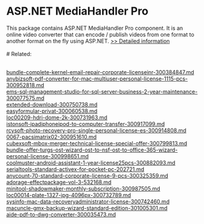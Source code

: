 # ASP.NET MediaHandler Pro
This package contains ASP.NET MediaHandler Pro component. It is an online video converter that can encode / publish videos from one format to another format on the fly using ASP.NET.
[>> Detailed information](https://secure.shareit.com/shareit/product.html?productid=300225022&affiliateid=200057808)<br/><br/># Related:

<br />[bundle-complete-kernel-email-repair-corporate-licenseinr-300384847.md](https://github.com/downloadplanet/downloadplanet/blob/main/bundle-complete-kernel-email-repair-corporate-licenseinr-300384847.md)<br />[anybizsoft-pdf-converter-for-mac-multiuser-personal-license-1115-pcs-300952818.md](https://github.com/downloadplanet/downloadplanet/blob/main/anybizsoft-pdf-converter-for-mac-multiuser-personal-license-1115-pcs-300952818.md)<br />[ems-sql-management-studio-for-sql-server-business-2-year-maintenance-300077575.md](https://github.com/downloadplanet/downloadplanet/blob/main/ems-sql-management-studio-for-sql-server-business-2-year-maintenance-300077575.md)<br />[extended-download-300750738.md](https://github.com/downloadplanet/downloadplanet/blob/main/extended-download-300750738.md)<br />[easyformular-privat-300060538.md](https://github.com/downloadplanet/downloadplanet/blob/main/easyformular-privat-300060538.md)<br />[loc00209-hdri-dome-2k-300731963.md](https://github.com/downloadplanet/downloadplanet/blob/main/loc00209-hdri-dome-2k-300731963.md)<br />[istonsoft-ipadiphoneipod-to-computer-transfer-300917099.md](https://github.com/downloadplanet/downloadplanet/blob/main/istonsoft-ipadiphoneipod-to-computer-transfer-300917099.md)<br />[rcysoft-photo-recovery-pro-single-personal-license-es-300914808.md](https://github.com/downloadplanet/downloadplanet/blob/main/rcysoft-photo-recovery-pro-single-personal-license-es-300914808.md)<br />[0067-pacsimatrix02-300951610.md](https://github.com/downloadplanet/downloadplanet/blob/main/0067-pacsimatrix02-300951610.md)<br />[cubexsoft-mbox-merger-technical-license-special-offer-300799813.md](https://github.com/downloadplanet/downloadplanet/blob/main/cubexsoft-mbox-merger-technical-license-special-offer-300799813.md)<br />[bundle-offer-turgs-ost-wizard-ost-to-nsf-ost-to-office-365-wizard-personal-license-300998651.md](https://github.com/downloadplanet/downloadplanet/blob/main/bundle-offer-turgs-ost-wizard-ost-to-nsf-ost-to-office-365-wizard-personal-license-300998651.md)<br />[coolmuster-android-assistant-1-year-license25pcs-300882093.md](https://github.com/downloadplanet/downloadplanet/blob/main/coolmuster-android-assistant-1-year-license25pcs-300882093.md)<br />[serialtools-standard-activex-for-pocket-pc-202721.md](https://github.com/downloadplanet/downloadplanet/blob/main/serialtools-standard-activex-for-pocket-pc-202721.md)<br />[anycount-70-standard-corporate-license-9-pcs-300325359.md](https://github.com/downloadplanet/downloadplanet/blob/main/anycount-70-standard-corporate-license-9-pcs-300325359.md)<br />[adorage-effectpackage-vol-3-532168.md](https://github.com/downloadplanet/downloadplanet/blob/main/adorage-effectpackage-vol-3-532168.md)<br />[minitool-shadowmaker-monthly-subscription-300987505.md](https://github.com/downloadplanet/downloadplanet/blob/main/minitool-shadowmaker-monthly-subscription-300987505.md)<br />[loc00014-plate-1327-jpg-4096px-300732789.md](https://github.com/downloadplanet/downloadplanet/blob/main/loc00014-plate-1327-jpg-4096px-300732789.md)<br />[sysinfo-mac-data-recoveryadministrator-license-300742460.md](https://github.com/downloadplanet/downloadplanet/blob/main/sysinfo-mac-data-recoveryadministrator-license-300742460.md)<br />[macuncle-gmx-backup-wizard-standard-edition-301005301.md](https://github.com/downloadplanet/downloadplanet/blob/main/macuncle-gmx-backup-wizard-standard-edition-301005301.md)<br />[aide-pdf-to-dwg-converter-300035473.md](https://github.com/downloadplanet/downloadplanet/blob/main/aide-pdf-to-dwg-converter-300035473.md)